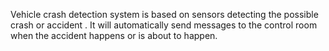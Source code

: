 Vehicle crash detection system is based on sensors detecting the possible crash or accident .
It will automatically send messages to the control room when the accident happens or is about to happen.
